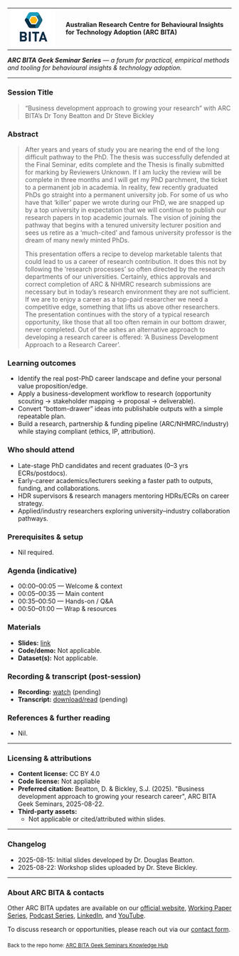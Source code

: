 
<table>
  <tr>
    <td width="110">
      <a href="https://arcbita.org/">
        <img src="../../arcbita.png" alt="ARC BITA logo" width="100">
      </a>
    </td>
    <td>
      <strong>Australian Research Centre for Behavioural Insights for Technology Adoption (ARC BITA)</strong>
    </td>
  </tr>
</table>

_**ARC BITA Geek Seminar Series** — a forum for practical, empirical methods and tooling for behavioural insights & technology adoption._

---
### Session Title
> “Business development approach to growing your research” with ARC BITA’s Dr Tony Beatton and Dr Steve Bickley

### Abstract
> After years and years of study you are nearing the end of the long difficult pathway to the PhD. The thesis was successfully defended at the Final Seminar, edits complete and the Thesis is finally submitted for marking by Reviewers Unknown. If I am lucky the review will be complete in three months and I will get my PhD parchment, the ticket to a permanent job in academia. In reality, few recently graduated PhDs go straight into a permanent university job. For some of us who have that ‘killer’ paper we wrote during our PhD, we are snapped up by a top university in expectation that we will continue to publish our research papers in top academic journals. The vision of joining the pathway that begins with a tenured university lecturer position and sees us retire as a ‘much-cited’ and famous university professor is the dream of many newly minted PhDs.
>
> This presentation offers a recipe to develop marketable talents that could lead to us a career of research contribution. It does this not by following the ‘research processes’ so often directed by the research departments of our universities. Certainly, ethics approvals and correct completion of ARC & NHMRC research submissions are necessary but in today’s research environment they are not sufficient. If we are to enjoy a career as a top-paid researcher we need a competitive edge, something that lifts us above other researchers. The presentation continues with the story of a typical research opportunity, like those that all too often remain in our bottom drawer, never completed. Out of the ashes an alternative approach to developing a research career is offered: ‘A Business Development Approach to a Research Career’.


### Learning outcomes
- Identify the real post-PhD career landscape and define your personal value proposition/edge. 
- Apply a business-development workflow to research (opportunity scouting → stakeholder mapping → proposal → deliverable). 
- Convert “bottom-drawer” ideas into publishable outputs with a simple repeatable plan. 
- Build a research, partnership & funding pipeline (ARC/NHMRC/industry) while staying compliant (ethics, IP, attribution). 

### Who should attend
- Late-stage PhD candidates and recent graduates (0–3 yrs ECRs/postdocs). 
- Early-career academics/lecturers seeking a faster path to outputs, funding, and collaborations. 
- HDR supervisors & research managers mentoring HDRs/ECRs on career strategy. 
- Applied/industry researchers exploring university–industry collaboration pathways.


### Prerequisites & setup
- Nil required.

### Agenda (indicative)
- 00:00–00:05 — Welcome & context  
- 00:05–00:35 — Main content
- 00:35–00:50 — Hands-on / Q&A  
- 00:50–01:00 — Wrap & resources

### Materials
- **Slides:** [link](./slides/)
- **Code/demo:** Not applicable.
- **Dataset(s):** Not applicable.

### Recording & transcript (post-session)
- **Recording:** [watch](RECORDING_URL) (pending)
- **Transcript:** [download/read](TRANSCRIPT_URL) (pending)

### References & further reading
- Nil.

---

### Licensing & attributions
- **Content license:** CC BY 4.0
- **Code license:** Not appliable
- **Preferred citation:** Beatton, D. & Bickley, S.J. (2025). "Business development approach to growing your research career", ARC BITA Geek Seminars, 2025-08-22.
- **Third-party assets:**  
  - Not applicable or cited/attributed within slides.


---

### Changelog
- 2025-08-15: Initial slides developed by Dr. Douglas Beatton.
- 2025-08-22: Workshop slides uploaded by Dr. Steve Bickley.

---

### About ARC BITA & contacts
Other ARC BITA updates are available on our [official website](https://arcbita.org/), [Working Paper Series](https://arcbita.org/publications), [Podcast Series](https://arcbita.org/podcast-1), [LinkedIn](https://www.linkedin.com/company/arc-ittc-bita/), and [YouTube](https://www.youtube.com/@ARCBITA).  

To discuss research or opportunities, please reach out via our [contact form](https://arcbita.org/contact).

<sub>Back to the repo home: [ARC BITA Geek Seminars Knowledge Hub](../../README.md)</sub>

